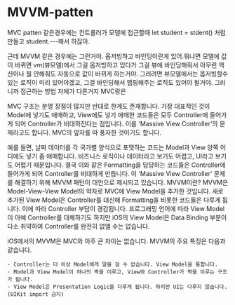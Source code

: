 # MVVM-patten


MVC patten 같은경우에는 
컨트롤러가 모델에 접근할때   let student = stdent() 처럼 만들고 student.---해서 하잖아.

근데 MVVM 같은 경우에는 그런거야. 옵저빙하고 바인딩이란게 있어.뭐냐면
모델에 값이 바뀌면 vm(뷰모델)에서 그걸 옵저빙하고 있다가 그걸 뷰에 바인딩해줘서 아무런 액션이나 뭘 안해줘도 자동으로 값이 바뀌게 하는거야. 
그러려면 뷰모델에서는 옵저빙할수있는 로직이 미리 있어야겠고, 그걸 바인딩해서 맵핑해주는 로직도 있어야 될거야. 
그러니까 접근하는 방법 자체가 다른거지 MVC랑은 




MVC 구조는 분명 장점이 많지만 반대로 한계도 존재합니다. 가장 대표적인 것이 Model에 넣기도 애매하고, View에도 넣기 애매한 코드들은 모두 Controller에 들어가게 되어 Controller가 비대하진다는 점입니다. 이를 'Massive View Controller'의 문제라고도 합니다. MVC의 앞자를 따 풍자한 것이기도 합니다.

예를 들면, 날짜 데이터를 각 국가별 양식으로 포맷하는 코드는 Model과 View 양쪽 어디에도 넣기 좀 애매합니다. 비즈니스 로직이나 데이터라고 보기도 어렵고, UI라고 보기도 어렵기 때문입니다. 결국 이와 같은 Formatting을 담당하는 코드들은 Controller에 들어가게 되어 Controller를 비대하게 만듭니다. 이 'Massive View Controller' 문제를 해결하기 위해 MVVM 패턴이 대안으로 제시되고 있습니다.
MVVM이란?
MVVM은 Model-View-View Model의 약자로 MVC에 View Model을 추가한 것입니다. 새로 추가된 View Model은 Controller를 대신해 Formatting을 비롯한 코드들은 다루게 됩니다. 이에 따라 Controller 부담이 경감됩니다. 프로그래밍 언어에 따라 View Model이 아예 Controller를 대체하기도 하지만 iOS의 View Model은 Data Binding 부분이 다소 취약하여 Controller를 완전히 없앨 수는 없습니다. 


iOS에서의 MVVM은 MVC와 아주 큰 차이는 없습니다. MVVM의 주요 특징은 다음과 같습니다.

    · Controller는 더 이상 Model에게 말을 걸 수 없습니다. View Model을 통합니다.
    · Model과 View Model이 하나의 짝을 이루고, View와 Controller가 짝을 이루는 구조가 됩니다.
    · View Model은 Presentation Logic을 다루게 됩니다. 하지만 UI는 다루지 않습니다. (UIKit import 금지) 

